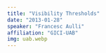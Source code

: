 ```yaml
---
title: "Visibility Thresholds"
date: "2013-01-28"
speaker: "Francesc Aulli"
affiliation: "GICI-UAB"
img: uab.webp
---
```


